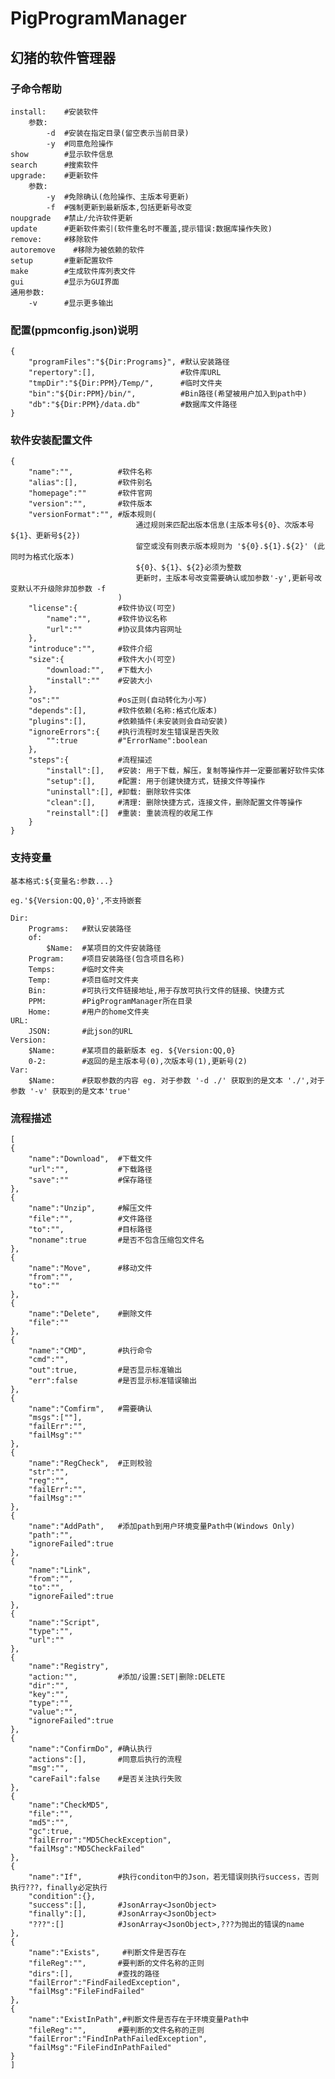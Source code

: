 # PigProgramManager

## 幻猪的软件管理器

### 子命令帮助

    install:    #安装软件
        参数:
            -d  #安装在指定目录(留空表示当前目录)
            -y  #同意危险操作
    show        #显示软件信息
    search      #搜索软件
    upgrade:    #更新软件
        参数:
            -y  #免除确认(危险操作、主版本号更新)
            -f  #强制更新到最新版本,包括更新号改变
    noupgrade   #禁止/允许软件更新
    update      #更新软件索引(软件重名时不覆盖,提示错误:数据库操作失败)
    remove:     #移除软件
    autoremove    #移除为被依赖的软件
    setup       #重新配置软件
    make        #生成软件库列表文件
    gui         #显示为GUI界面
    通用参数:
        -v      #显示更多输出

### 配置(ppmconfig.json)说明

    {
        "programFiles":"${Dir:Programs}", #默认安装路径
        "repertory":[],                   #软件库URL
        "tmpDir":"${Dir:PPM}/Temp/",      #临时文件夹
        "bin":"${Dir:PPM}/bin/",          #Bin路径(希望被用户加入到path中)
        "db":"${Dir:PPM}/data.db"         #数据库文件路径
    }

### 软件安装配置文件

    {
        "name":"",          #软件名称
        "alias":[],         #软件别名
        "homepage":""       #软件官网
        "version":"",       #软件版本
        "versionFormat":"", #版本规则(
                                通过规则来匹配出版本信息(主版本号${0}、次版本号${1}、更新号${2})
                                留空或没有则表示版本规则为 '${0}.${1}.${2}' (此同时为格式化版本)
                                ${0}、${1}、${2}必须为整数
                                更新时，主版本号改变需要确认或加参数'-y',更新号改变默认不升级除非加参数 -f
                            )
        "license":{         #软件协议(可空)
            "name":"",      #软件协议名称
            "url":""        #协议具体内容网址
        },
        "introduce":"",     #软件介绍
        "size":{            #软件大小(可空)
            "download:"",   #下载大小
            "install":""    #安装大小
        },
        "os":""             #os正则(自动转化为小写)
        "depends":[],       #软件依赖(名称:格式化版本)
        "plugins":[],       #依赖插件(未安装则会自动安装)
        "ignoreErrors":{    #执行流程时发生错误是否失败
            "":true         #"ErrorName":boolean
        },
        "steps":{           #流程描述
            "install":[],   #安装: 用于下载，解压，复制等操作并一定要部署好软件实体
            "setup":[],     #配置: 用于创建快捷方式，链接文件等操作
            "uninstall":[], #卸载: 删除软件实体
            "clean":[],     #清理: 删除快捷方式，连接文件，删除配置文件等操作
            "reinstall":[]  #重装: 重装流程的收尾工作
        }
    }

### 支持变量

`基本格式:${变量名:参数...}`

`eg.'${Version:QQ,0}',不支持嵌套`

    Dir:
        Programs:   #默认安装路径
        of:
            $Name:  #某项目的文件安装路径
        Program:    #项目安装路径(包含项目名称)
        Temps:      #临时文件夹
        Temp:       #项目临时文件夹
        Bin:        #可执行文件链接地址,用于存放可执行文件的链接、快捷方式
        PPM:        #PigProgramManager所在目录
        Home:       #用户的home文件夹
    URL:
        JSON:       #此json的URL
    Version:
        $Name:      #某项目的最新版本 eg. ${Version:QQ,0}
        0-2:        #返回的是主版本号(0),次版本号(1),更新号(2)
    Var:
        $Name:      #获取参数的内容 eg. 对于参数 '-d ./' 获取到的是文本 './',对于参数 '-v' 获取到的是文本'true'

### 流程描述

    [
    {
        "name":"Download",  #下载文件
        "url":"",           #下载路径
        "save":""           #保存路径
    },
    {
        "name":"Unzip",     #解压文件
        "file":"",          #文件路径
        "to":"",            #目标路径
        "noname":true       #是否不包含压缩包文件名
    },
    {
        "name":"Move",      #移动文件
        "from":"",
        "to":""
    },
    {
        "name":"Delete",    #删除文件
        "file":""
    },
    {
        "name":"CMD",       #执行命令
        "cmd":"",
        "out":true,         #是否显示标准输出
        "err":false         #是否显示标准错误输出
    },
    {
        "name":"Comfirm",   #需要确认
        "msgs":[""],
        "failErr":"",
        "failMsg":""
    },
    {
        "name":"RegCheck",  #正则校验
        "str":"",
        "reg":"",
        "failErr":"",
        "failMsg":""
    },
    {
        "name":"AddPath",   #添加path到用户环境变量Path中(Windows Only)
        "path":"",
        "ignoreFailed":true
    },
    {
        "name":"Link",
        "from":"",
        "to":"",
        "ignoreFailed":true
    },
    {
        "name":"Script",
        "type":"",
        "url":""
    },
    {
        "name":"Registry",
        "action:"",         #添加/设置:SET|删除:DELETE
        "dir":"",
        "key":"",
        "type":"",
        "value":"",
        "ignoreFailed":true
    },
    {
        "name":"ConfirmDo", #确认执行
        "actions":[],       #同意后执行的流程
        "msg":"",
        "careFail":false    #是否关注执行失败
    },
    {
        "name":"CheckMD5",
        "file":"",
        "md5":"",
        "gc":true,
        "failError":"MD5CheckException",
        "failMsg":"MD5CheckFailed"
    },
    {
        "name":"If",        #执行conditon中的Json，若无错误则执行success，否则执行???，finally必定执行
        "condition":{},
        "success":[],       #JsonArray<JsonObject>
        "finally":[],       #JsonArray<JsonObject>
        "???":[]            #JsonArray<JsonObject>,???为抛出的错误的name
    },
    {
        "name":"Exists",     #判断文件是否存在
        "fileReg":"",       #要判断的文件名称的正则
        "dirs":[],          #查找的路径
        "failError":"FindFailedException",
        "failMsg":"FileFindFailed"
    },
    {
        "name":"ExistInPath",#判断文件是否存在于环境变量Path中
        "fileReg":"",       #要判断的文件名称的正则
        "failError":"FindInPathFailedException",
        "failMsg":"FileFindInPathFailed"
    }
    ]